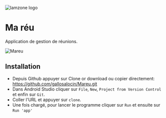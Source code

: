 ![lamzone logo](https://user-images.githubusercontent.com/49925096/76612024-c6ad7400-651b-11ea-8b4f-55a83f0ef4b0.png)

# Ma réu
Application de gestion de réunions.

![Mareu](https://user-images.githubusercontent.com/49925096/76619765-f06e9700-652b-11ea-8f13-580d38c917d8.gif)

## Installation
- Depuis Github appuyer sur Clone or download ou copier directement: https://github.com/gallosalocin/Mareu.git
- Dans Android Studio cliquer sur `File`, `New`, `Project from Version Control` et enfin sur `Git`.
- Coller l'URL et appuyer sur `clone`.
- Une fois chargé, pour lancer le programme cliquer sur `Run` et ensuite sur `Run 'app'`
